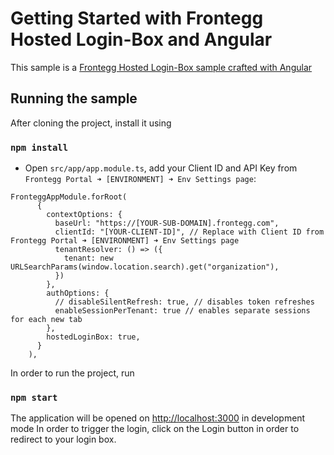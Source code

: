 # Getting Started with Frontegg Hosted Login-Box and Angular

This sample is a [Frontegg Hosted Login-Box sample crafted with Angular](https://docs.frontegg.com/docs/angular-hosted-login-guide)

## Running the sample

After cloning the project, install it using

### `npm install`

- Open `src/app/app.module.ts`, add your Client ID and API Key from `Frontegg Portal ➜ [ENVIRONMENT] ➜ Env Settings page`:

```
FronteggAppModule.forRoot(
      {
        contextOptions: {
          baseUrl: "https://[YOUR-SUB-DOMAIN].frontegg.com",
          clientId: "[YOUR-CLIENT-ID]", // Replace with Client ID from Frontegg Portal ➜ [ENVIRONMENT] ➜ Env Settings page
          tenantResolver: () => ({
            tenant: new URLSearchParams(window.location.search).get("organization"),
          })
        },
        authOptions: {
          // disableSilentRefresh: true, // disables token refreshes
          enableSessionPerTenant: true // enables separate sessions for each new tab
        },
        hostedLoginBox: true,
      }
    ),
```


In order to run the project, run
### `npm start`

The application will be opened on [http://localhost:3000](http://localhost:3000) in development mode
In order to trigger the login, click on the Login button in order to redirect to your login box.
